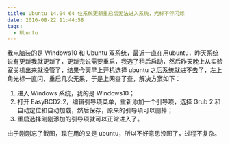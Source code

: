 ```yaml
---
title: Ubuntu 14.04 64 位系统更新重启后无法进入系统，光标不停闪烁
date: 2016-08-22 11:44:58
tags:
  - Ubuntu
---
```


我电脑装的是 Windows10 和 Ubuntu 双系统，最近一直在用ubuntu，昨天系统说有更新我就更新了，更新完说需要重启，我选了稍后启动，然后昨天晚上从实验室关机出来就没管了，结果今天早上开机选择 ubuntu 之后系统就进不去了，左上角光标一直闪，重启几次无果，于是上网查了查，解决方案如下：

 1. 进入 Windows 系统，我的是 Windows10；
 2. 打开 EasyBCD2.2，编辑引导项菜单，重新添加一个引导项，选择 Grub 2 和自动定位和自动加载，然后保存，原来的引导项可以删掉；
 3. 重启选择刚刚添加的引导项就可以正常进入了。

由于刚刚忘了截图，现在用的又是 ubuntu，所以不好意思没图了，过程不复杂。
